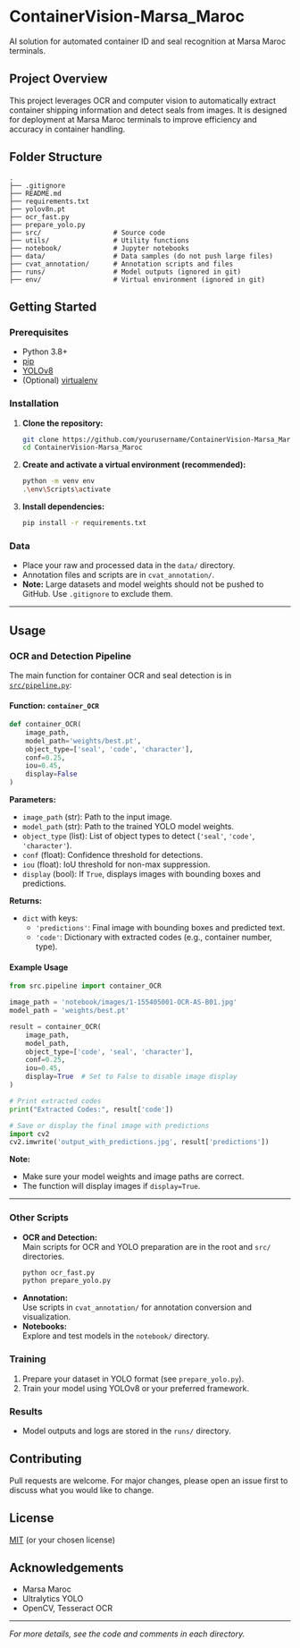 # ContainerVision-Marsa_Maroc

AI solution for automated container ID and seal recognition at Marsa Maroc terminals.

## Project Overview

This project leverages OCR and computer vision to automatically extract container shipping information and detect seals from images. It is designed for deployment at Marsa Maroc terminals to improve efficiency and accuracy in container handling.

## Folder Structure

```
.
├── .gitignore
├── README.md
├── requirements.txt
├── yolov8n.pt
├── ocr_fast.py
├── prepare_yolo.py
├── src/                  # Source code
├── utils/                # Utility functions
├── notebook/             # Jupyter notebooks
├── data/                 # Data samples (do not push large files)
├── cvat_annotation/      # Annotation scripts and files
├── runs/                 # Model outputs (ignored in git)
├── env/                  # Virtual environment (ignored in git)
```

## Getting Started

### Prerequisites

- Python 3.8+
- [pip](https://pip.pypa.io/en/stable/)
- [YOLOv8](https://docs.ultralytics.com/)
- (Optional) [virtualenv](https://virtualenv.pypa.io/en/latest/)

### Installation

1. **Clone the repository:**

   ```sh
   git clone https://github.com/yourusername/ContainerVision-Marsa_Maroc.git
   cd ContainerVision-Marsa_Maroc
   ```

2. **Create and activate a virtual environment (recommended):**

   ```sh
   python -m venv env
   .\env\Scripts\activate
   ```

3. **Install dependencies:**
   ```sh
   pip install -r requirements.txt
   ```

### Data

- Place your raw and processed data in the `data/` directory.
- Annotation files and scripts are in `cvat_annotation/`.
- **Note:** Large datasets and model weights should not be pushed to GitHub. Use `.gitignore` to exclude them.

---

## Usage

### OCR and Detection Pipeline

The main function for container OCR and seal detection is in [`src/pipeline.py`](src/pipeline.py):

#### Function: `container_OCR`

```python
def container_OCR(
    image_path,
    model_path='weights/best.pt',
    object_type=['seal', 'code', 'character'],
    conf=0.25,
    iou=0.45,
    display=False
)
```

**Parameters:**

- `image_path` (str): Path to the input image.
- `model_path` (str): Path to the trained YOLO model weights.
- `object_type` (list): List of object types to detect (`'seal'`, `'code'`, `'character'`).
- `conf` (float): Confidence threshold for detections.
- `iou` (float): IoU threshold for non-max suppression.
- `display` (bool): If `True`, displays images with bounding boxes and predictions.

**Returns:**

- `dict` with keys:
  - `'predictions'`: Final image with bounding boxes and predicted text.
  - `'code'`: Dictionary with extracted codes (e.g., container number, type).

#### Example Usage

```python
from src.pipeline import container_OCR

image_path = 'notebook/images/1-155405001-OCR-AS-B01.jpg'
model_path = 'weights/best.pt'

result = container_OCR(
    image_path,
    model_path,
    object_type=['code', 'seal', 'character'],
    conf=0.25,
    iou=0.45,
    display=True  # Set to False to disable image display
)

# Print extracted codes
print("Extracted Codes:", result['code'])

# Save or display the final image with predictions
import cv2
cv2.imwrite('output_with_predictions.jpg', result['predictions'])
```

**Note:**

- Make sure your model weights and image paths are correct.
- The function will display images if `display=True`.

---

### Other Scripts

- **OCR and Detection:**  
  Main scripts for OCR and YOLO preparation are in the root and `src/` directories.
  ```sh
  python ocr_fast.py
  python prepare_yolo.py
  ```
- **Annotation:**  
  Use scripts in `cvat_annotation/` for annotation conversion and visualization.
- **Notebooks:**  
  Explore and test models in the `notebook/` directory.

### Training

1. Prepare your dataset in YOLO format (see `prepare_yolo.py`).
2. Train your model using YOLOv8 or your preferred framework.

### Results

- Model outputs and logs are stored in the `runs/` directory.

## Contributing

Pull requests are welcome. For major changes, please open an issue first to discuss what you would like to change.

## License

[MIT](LICENSE) (or your chosen license)

## Acknowledgements

- Marsa Maroc
- Ultralytics YOLO
- OpenCV, Tesseract OCR

---

_For more details, see the code and comments in each directory._
